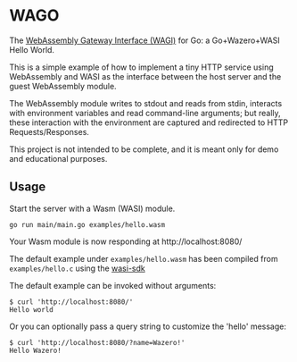 # WAGO

The [WebAssembly Gateway Interface (WAGI)][wagi] for Go: a Go+Wazero+WASI Hello World.

This is a simple example of how to implement a tiny HTTP service
using WebAssembly and WASI as the interface between the host server
and the guest WebAssembly module.

The WebAssembly module writes to stdout and reads from stdin, interacts
with environment variables and read command-line arguments; but really,
these interaction with the environment are captured and redirected to
HTTP Requests/Responses.

This project is not intended to be complete, and it is meant only for
demo and educational purposes.

## Usage

Start the server with a Wasm (WASI) module.

    go run main/main.go examples/hello.wasm

Your Wasm module is now responding at http://localhost:8080/

The default example under `examples/hello.wasm` has been compiled from 
`examples/hello.c` using the [wasi-sdk][wasi-sdk]

The default example can be invoked without arguments:

    $ curl 'http://localhost:8080/'
    Hello world

Or you can optionally pass a query string to customize the 'hello' message:

    $ curl 'http://localhost:8080/?name=Wazero!'
    Hello Wazero!

[wagi]: https://github.com/deislabs/wagi/
[wasi-sdk]: https://github.com/WebAssembly/wasi-sdk/
